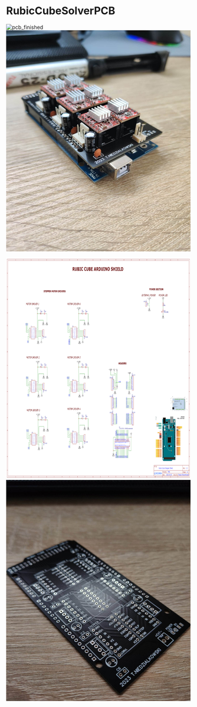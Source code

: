 # RubicCubeSolverPCB

![pcb_finished]("https://github.com/moskitoo/RubicCubeSolverPCB/blob/main/pictures/pcv_finished.jpg")
<img src="https://github.com/moskitoo/RubicCubeSolverPCB/blob/main/pictures/pcv_finished.jpg" width="500" height="600">


<img src="https://github.com/moskitoo/RubicCubeSolverPCB/blob/main/pictures/pcb_schematic.png" width="500" height="600">

<img src="https://github.com/moskitoo/RubicCubeSolverPCB/blob/main/pictures/pcb.jpg" width="500" height="600">
